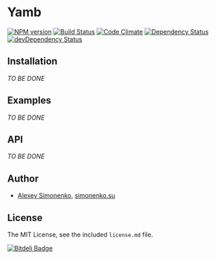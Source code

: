# Yamb

[![NPM version](https://badge.fury.io/js/yamb.png)](http://badge.fury.io/js/yamb) [![Build Status](https://travis-ci.org/yamb/yamb.png?branch=master)](https://travis-ci.org/yamb/yamb) [![Code Climate](https://codeclimate.com/github/yamb/yamb.png)](https://codeclimate.com/github/yamb/yamb) [![Dependency Status](https://david-dm.org/yamb/yamb.png)](https://david-dm.org/yamb/yamb) [![devDependency Status](https://david-dm.org/yamb/yamb/dev-status.png)](https://david-dm.org/yamb/yamb#info=devDependencies)

## Installation

_TO BE DONE_

## Examples

_TO BE DONE_

## API

_TO BE DONE_

## Author

* [Alexey Simonenko](mailto:alexey@simonenko.su), [simonenko.su](http://simonenko.su)

## License

The MIT License, see the included `license.md` file.

[![Bitdeli Badge](https://d2weczhvl823v0.cloudfront.net/yamb/yamb/trend.png)](https://bitdeli.com/free "Bitdeli Badge")